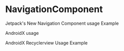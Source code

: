 # NavigationComponent
Jetpack's New Navigation Component usage Example

AndroidX usage

AndroidX Recyclerview Usage Example
